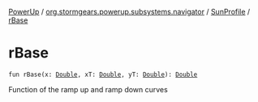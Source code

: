 [PowerUp](../../index.md) / [org.stormgears.powerup.subsystems.navigator](../index.md) / [SunProfile](index.md) / [rBase](./r-base.md)

# rBase

`fun rBase(x: `[`Double`](https://kotlinlang.org/api/latest/jvm/stdlib/kotlin/-double/index.html)`, xT: `[`Double`](https://kotlinlang.org/api/latest/jvm/stdlib/kotlin/-double/index.html)`, yT: `[`Double`](https://kotlinlang.org/api/latest/jvm/stdlib/kotlin/-double/index.html)`): `[`Double`](https://kotlinlang.org/api/latest/jvm/stdlib/kotlin/-double/index.html)

Function of the ramp up and ramp down curves

